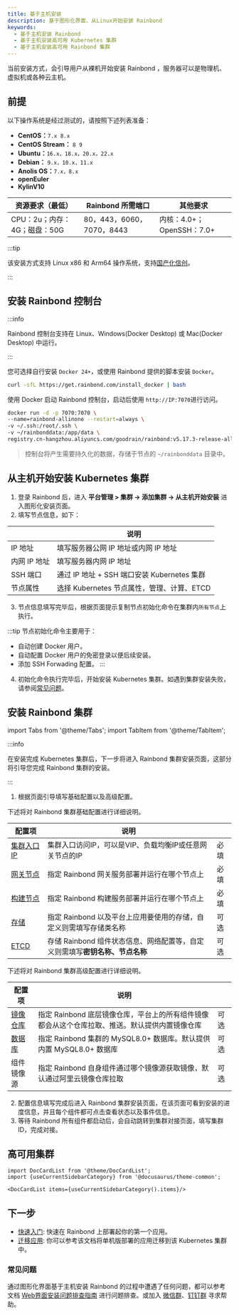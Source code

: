 ```yaml
---
title: 基于主机安装
description: 基于图形化界面，从Linux开始安装 Rainbond
keywords:
  - 基于主机安装 Rainbond
  - 基于主机安装高可用 Kubernetes 集群
  - 基于主机安装高可用 Rainbond 集群
---
```


当前安装方式，会引导用户从裸机开始安装 Rainbond ，服务器可以是物理机、虚拟机或各种云主机。

## 前提

以下操作系统是经过测试的，请按照下述列表准备：

- **CentOS：**`7.x 8.x`
- **CentOS Stream：** `8 9`
- **Ubuntu：**`16.x，18.x，20.x，22.x`
- **Debian：** `9.x，10.x，11.x`
- **Anolis OS：**`7.x，8.x`
- **openEuler**
- **KylinV10**

| 资源要求（最低）            | Rainbond 所需端口         | 其他要求                                                 |
| ------------------- | --------------------- | ---------------------------------------------------- |
| CPU：2u；内存：4G；磁盘：50G | 80，443，6060，7070，8443 | 内核：4.0+；OpenSSH：7.0+ |

:::tip

该安装方式支持 Linux x86 和 Arm64 操作系统，支持[国产化信创](/docs/localization-guide)。

:::

## 安装 Rainbond 控制台

:::info

Rainbond 控制台支持在 Linux、Windows(Docker Desktop) 或 Mac(Docker Desktop) 中运行。

:::

您可选择自行安装 `Docker 24+`，或使用 Rainbond 提供的脚本安装 `Docker`。

```bash
curl -sfL https://get.rainbond.com/install_docker | bash
```

使用 Docker 启动 Rainbond 控制台，启动后使用 `http://IP:7070`进行访问。

```bash
docker run -d -p 7070:7070 \
--name=rainbond-allinone --restart=always \
-v ~/.ssh:/root/.ssh \
-v ~/rainbonddata:/app/data \
registry.cn-hangzhou.aliyuncs.com/goodrain/rainbond:v5.17.3-release-allinone
```

> 控制台将产生需要持久化的数据，存储于节点的 `~/rainbonddata` 目录中。

## 从主机开始安装 Kubernetes 集群

1. 登录 Rainbond 后，进入 **平台管理 > 集群 -> 添加集群 -> 从主机开始安装** 进入图形化安装页面。
2. 填写节点信息，如下：

|          | 说明                                |
| -------- | --------------------------------- |
| IP 地址    | 填写服务器公网 IP 地址或内网 IP 地址            |
| 内网 IP 地址 | 填写服务器内网 IP 地址                     |
| SSH 端口   | 通过 IP 地址 + SSH 端口安装 Kubernetes 集群 |
| 节点属性     | 选择 Kubernetes 节点属性，管理、计算、ETCD     |

3. 节点信息填写完毕后，根据页面提示复制节点初始化命令在集群内`所有节点`上执行。

:::tip
节点初始化命令主要用于：

- 自动创建 Docker 用户。
- 自动配置 Docker 用户的免密登录以便后续安装。
- 添加 SSH Forwading 配置。
  :::

4. 初始化命令执行完毕后，开始安装 Kubernetes 集群。如遇到集群安装失败，请参阅[常见问题](#常见问题)。

## 安装 Rainbond 集群

import Tabs from '@theme/Tabs';
import TabItem from '@theme/TabItem';

:::info

在安装完成 Kubernetes 集群后，下一步将进入 Rainbond 集群安装页面，这部分将引导您完成 Rainbond 集群的安装。

:::

1. 根据页面引导填写基础配置以及高级配置。

<Tabs groupId="configuration">
  <TabItem value="基础配置" label="基础配置" default>

下述将对 Rainbond 集群基础配置进行详细说明。

| 配置项                                                   | 说明                                            |    |
| ----------------------------------------------------- | --------------------------------------------- | -- |
| [集群入口 IP](/docs/installation/install-with-ui/ha#负载均衡) | 集群入口访问IP，可以是VIP、负载均衡IP或任意网关节点的IP              | 必填 |
| [网关节点](/docs/installation/install-with-ui/ha#网关节点)    | 指定 Rainbond 网关服务部署并运行在哪个节点上                   | 必填 |
| [构建节点](/docs/installation/install-with-ui/ha#构建节点)    | 指定 Rainbond 构建服务部署并运行在哪个节点上                   | 必填 |
| [存储](/docs/installation/install-with-ui/ha#存储)        | 指定 Rainbond 以及平台上应用要使用的存储，自定义则需填写存储类名称        | 可选 |
| [ETCD](/docs/installation/install-with-ui/ha#etcd)    | 存储 Rainbond 组件状态信息、网络配置等，自定义则需填写**密钥名称、节点名称** | 可选 |

</TabItem>

  <TabItem value="高级配置" label="高级配置">

下述将对 Rainbond 集群高级配置进行详细说明。

| 配置项                                                | 说明                                                                                 |    |
| -------------------------------------------------- | ---------------------------------------------------------------------------------- | -- |
| [镜像仓库](/docs/installation/install-with-ui/ha#镜像仓库) | 指定 Rainbond 底层镜像仓库，平台上的所有组件镜像都会从这个仓库拉取、推送。默认提供内置镜像仓库                               | 可选 |
| [数据库](/docs/installation/install-with-ui/ha#mysql) | 指定 Rainbond 集群的 MySQL8.0+ 数据库。默认提供内置 MySQL8.0+ 数据库 | 可选 |
| 组件镜像源                                              | 指定 Rainbond 自身组件通过哪个镜像源获取镜像，默认通过阿里云镜像仓库拉取                                          | 可选 |

  </TabItem>
</Tabs>

2. 配置信息填写完成后进入 Rainbond 集群安装页面，在该页面可看到安装的进度信息，并且每个组件都可点击查看状态以及事件信息。
3. 等待 Rainbond 所有组件都启动后，会自动跳转到集群对接页面，填写集群 ID，完成对接。

## 高可用集群

```mdx-code-block
import DocCardList from '@theme/DocCardList';
import {useCurrentSidebarCategory} from '@docusaurus/theme-common';

<DocCardList items={useCurrentSidebarCategory().items}/>
```

## 下一步

- [快速入门](/docs/quick-start/getting-started/): 快速在 Rainbond 上部署起你的第一个应用。
- [迁移应用](/docs/ops-guide/migrate-app): 你可以参考该文档将单机版部署的应用迁移到该 Kubernetes 集群中。

### 常见问题

通过图形化界面基于主机安装 Rainbond 的过程中遭遇了任何问题，都可以参考文档 [Web界面安装问题排查指南](/docs/troubleshooting/installation/ui) 进行问题排查。或加入 [微信群](/community/support#微信群)、[钉钉群](/community/support#钉钉群) 寻求帮助。
